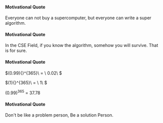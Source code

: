 #### Motivational Quote
Everyone can not buy a supercomputer, but everyone can write a super algorithm.


#### Motivational Quote
In the CSE Field, if you know the algorithm, somehow you will survive. That is for sure.

#### Motivational Quote

$(0.99){}^{365}\  = \ 0.02\ $

$(1){}^{365}\  = \ 1\ $

$(0.99){}^{365}\  = \ 37.78$

#### Motivational Quote
Don\'t be like a problem person, Be a solution Person.